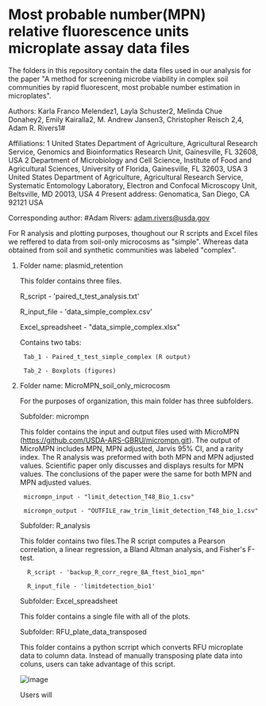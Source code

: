 # Most probable number(MPN) relative fluorescence units microplate assay data files

The folders in this repository contain the data files used in our analysis for the paper "A method for screening microbe viability in complex soil communities by rapid fluorescent, most probable number estimation in microplates".

Authors: Karla Franco Melendez1, Layla Schuster2, Melinda Chue Donahey2, Emily Kairalla2, M. Andrew Jansen3, Christopher Reisch 2,4, Adam R. Rivers1#

Affiliations:
1 United States Department of Agriculture, Agricultural Research Service, Genomics and Bioinformatics Research Unit, Gainesville, FL 32608, USA
2 Department of Microbiology and Cell Science, Institute of Food and Agricultural Sciences, University of Florida, Gainesville, FL 32603, USA
3 United States Department of Agriculture, Agricultural Research Service, Systematic Entomology Laboratory, Electron and Confocal Microscopy Unit, Beltsville, MD 20013, USA
4 Present address: Genomatica, San Diego, CA 92121 USA

Corresponding author:
#Adam Rivers: adam.rivers@usda.gov

For R analysis and plotting purposes, thoughout our R scripts and Excel files we reffered to data from soil-only microcosms as "simple". Whereas data obtained from soil and synthetic communities was labeled "complex".


1) Folder name: plasmid_retention

    This folder contains three files. 
    
    R_script - 'paired_t_test_analysis.txt' 
    
    R_input_file - 'data_simple_complex.csv'
    
    Excel_spreadsheet - "data_simple_complex.xlsx" 
    
      Contains two tabs:
      
        Tab_1 - Paired_t_test_simple_complex (R output)
        
        Tab_2 - Boxplots (figures)

2) Folder name: MicroMPN_soil_only_microcosm

    For the purposes of organization, this main folder has three subfolders.

    Subfolder: micrompn
    
    This folder contains the input and output files used with MicroMPN (https://github.com/USDA-ARS-GBRU/micrompn.git). The output of MicroMPN includes MPN, MPN adjusted, Jarvis 95%       CI, and a rarity index. The R analysis was preformed with both MPN and MPN adjusted values. Scientific paper only discusses and displays results for MPN values. The conclusions of     the paper were the same for both MPN and MPN adjusted values. 
    
        micrompn_input - "limit_detection_T48_Bio_1.csv"
        
        micrompn_output - "OUTFILE_raw_trim_limit_detection_T48_bio_1.csv"

     Subfolder: R_analysis
     
     This folder contains two files.The R script computes a Pearson correlation, a linear regression, a Bland Altman analysis, and Fisher's F-test.
     
         R_script - 'backup_R_corr_regre_BA_ftest_bio1_mpn"
         
         R_input_file - 'limitdetection_bio1'
         
      Subfolder: Excel_spreadsheet
      
      This folder contains a single file with all of the plots. 
      
      Subfolder: RFU_plate_data_transposed
      
      This folder contains a python scrript which converts RFU microplate data to column data. Instead of manually transposing plate data into coluns, users can take advantage of this       script.
      
      ![image](https://github.com/USDA-ARS-GBRU/MPN-RFU-microplate-assay-data-files/assets/68250738/674d12b1-3923-4c3f-bcb9-56cd86b36d55)

      
      
      
      Users will 

